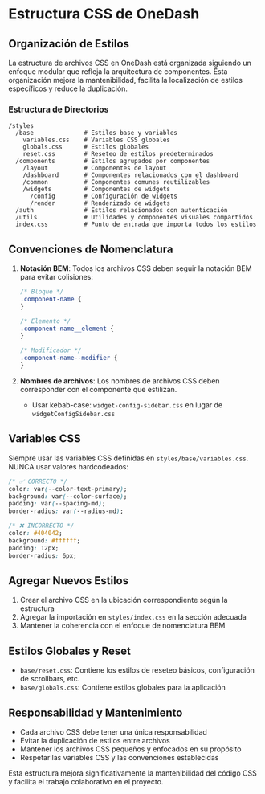 # Estructura CSS de OneDash

## Organización de Estilos

La estructura de archivos CSS en OneDash está organizada siguiendo un enfoque modular que refleja la arquitectura de componentes. Esta organización mejora la mantenibilidad, facilita la localización de estilos específicos y reduce la duplicación.

### Estructura de Directorios

```
/styles
  /base              # Estilos base y variables
    variables.css    # Variables CSS globales
    globals.css      # Estilos globales
    reset.css        # Reseteo de estilos predeterminados
  /components        # Estilos agrupados por componentes
    /layout          # Componentes de layout
    /dashboard       # Componentes relacionados con el dashboard
    /common          # Componentes comunes reutilizables
    /widgets         # Componentes de widgets
      /config        # Configuración de widgets
      /render        # Renderizado de widgets
  /auth              # Estilos relacionados con autenticación
  /utils             # Utilidades y componentes visuales compartidos
  index.css          # Punto de entrada que importa todos los estilos
```

## Convenciones de Nomenclatura

1. **Notación BEM**: Todos los archivos CSS deben seguir la notación BEM para evitar colisiones:

   ```css
   /* Bloque */
   .component-name {
   }

   /* Elemento */
   .component-name__element {
   }

   /* Modificador */
   .component-name--modifier {
   }
   ```

2. **Nombres de archivos**: Los nombres de archivos CSS deben corresponder con el componente que estilizan.
   - Usar kebab-case: `widget-config-sidebar.css` en lugar de `widgetConfigSidebar.css`

## Variables CSS

Siempre usar las variables CSS definidas en `styles/base/variables.css`. NUNCA usar valores hardcodeados:

```css
/* ✅ CORRECTO */
color: var(--color-text-primary);
background: var(--color-surface);
padding: var(--spacing-md);
border-radius: var(--radius-md);

/* ❌ INCORRECTO */
color: #404042;
background: #ffffff;
padding: 12px;
border-radius: 6px;
```

## Agregar Nuevos Estilos

1. Crear el archivo CSS en la ubicación correspondiente según la estructura
2. Agregar la importación en `styles/index.css` en la sección adecuada
3. Mantener la coherencia con el enfoque de nomenclatura BEM

## Estilos Globales y Reset

- `base/reset.css`: Contiene los estilos de reseteo básicos, configuración de scrollbars, etc.
- `base/globals.css`: Contiene estilos globales para la aplicación

## Responsabilidad y Mantenimiento

- Cada archivo CSS debe tener una única responsabilidad
- Evitar la duplicación de estilos entre archivos
- Mantener los archivos CSS pequeños y enfocados en su propósito
- Respetar las variables CSS y las convenciones establecidas

Esta estructura mejora significativamente la mantenibilidad del código CSS y facilita el trabajo colaborativo en el proyecto.
